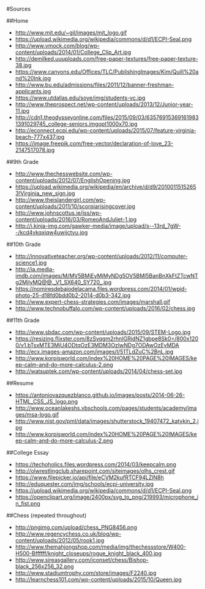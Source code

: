 #Sources

##Home
- <http://www.mit.edu/~gil/images/mit_logo.gif>
- <https://upload.wikimedia.org/wikipedia/commons/d/d1/ECPI-Seal.png>
- <http://www.vmock.com/blog/wp-content/uploads/2014/01/College_Clip_Art.jpg>
- <http://demilked.uuuploads.com/free-paper-textures/free-paper-texture-38.jpg>
- <https://www.canyons.edu/Offices/TLC/PublishingImages/Kim/Quill%20and%20Ink.jpg>
- <http://www.bu.edu/admissions/files/2011/12/banner-freshman-applicants.jpg>
- <https://www.utdallas.edu/soye/img/students-vc.jpg>
- <http://www.theprospect.net/wp-content/uploads/2013/12/Junior-year-11.jpg>
- <http://cdn1.theodysseyonline.com/files/2015/09/03/635769153691619831391029745_college-seniors.imgopt1000x70.jpg>
- <http://econnect.ecpi.edu/wp-content/uploads/2015/07/feature-virginia-beach-777x437.jpg>
- <https://image.freepik.com/free-vector/declaration-of-love_23-2147517078.jpg>

##9th Grade
- <http://www.thechesswebsite.com/wp-content/uploads/2012/07/EnglishOpening.jpg>
- <https://upload.wikimedia.org/wikipedia/en/archive/d/d9/20100115152653!Virginia_new_sign.jpg>
- <http://www.theislandergirl.com/wp-content/uploads/2011/10/scorpiarisingcover.jpg>
- <http://www.johnscottus.ie/jss/wp-content/uploads/2016/03/RomeoAndJuliet-1.jpg>
- <http://i.kinja-img.com/gawker-media/image/upload/s--13rd_7gW--/kcd4vkqxjqw4uwijctvu.jpg>

##10th Grade
- <http://innovativeteacher.org/wp-content/uploads/2012/11/computer-science1.jpg>
- <http://ia.media-imdb.com/images/M/MV5BMjEyMjMyNDg5OV5BMl5BanBnXkFtZTcwNTg2MjIyMQ@@._V1_SX640_SY720_.jpg>
- <https://nomiresdebajodelacama.files.wordpress.com/2014/01/wpid-photo-25-d18fd0bdd0b2-2014-d0b3-342.jpg>
- <http://www.expert-chess-strategies.com/images/marshall.gif>
- <http://www.technobuffalo.com/wp-content/uploads/2016/02/chess.jpg>

##11th Grade
- <http://www.sbdac.com/wp-content/uploads/2015/09/STEM-Logo.jpg>
- <https://resizing.flixster.com/8zSvqgm2rhnIGRjdNZ1gbpe8Sk0=/800x1200/v1.bTsxMTE3MjU4ODtqOzE3MDM3OzIwNDg7ODAwOzEyMDA>
- <http://ecx.images-amazon.com/images/I/51TLdZuC%2BnL.jpg>
- <http://www.korpisworld.com/index%20HOME%20PAGE%20IMAGES/keep-calm-and-do-more-calculus-2.png>
- <http://watsuptek.com/wp-content/uploads/2014/04/chess-set.jpg>

##Resume
- <https://antoniovazquezblanco.github.io/images/posts/2014-06-26-HTML_CSS_JS_logo.png>
- <http://www.oceanlakeshs.vbschools.com/pages/students/academy/images/msa-logo.gif>
- <http://www.nist.gov/pml/data/images/shutterstock_19407472_katykin_2.jpg>
- <http://www.korpisworld.com/index%20HOME%20PAGE%20IMAGES/keep-calm-and-do-more-calculus-2.png>

##College Essay
- <https://techoholics.files.wordpress.com/2014/03/keepcalm.png>
- <http://olwrestlingclub.sharepoint.com/siteimages/olhs_crest.gif>
- <https://www.filepicker.io/api/file/eCVM2kufRTCF94LZlN8h>
- <http://eduquester.com/img/schools/ecpi-university.jpg>
- <https://upload.wikimedia.org/wikipedia/commons/d/d1/ECPI-Seal.png>
- <https://openclipart.org/image/2400px/svg_to_png/219993/microphone_in_fist.png>

##Chess (repeated throughout)
- <http://pngimg.com/upload/chess_PNG8456.png>
- <http://www.regencychess.co.uk/blog/wp-content/uploads/2012/05/rook1.jpg>
- <http://www.themahjongshop.com/media/img/thechessstore/W400-H500-Bffffff/knight_closeups/rogue_knight_black_400.jpg>
- <http://www.sireasgallery.com/iconset/chess/Bishop-black_256x256_32.png>
- <http://www.stadiumtrophy.com/store/images/F2240.jpg>
- <http://learnchess101.com/wp-content/uploads/2015/10/Queen.jpg>
